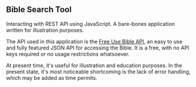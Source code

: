 ## Bible Search Tool

<p>Interacting with REST API using JavaScript.  A bare-bones application written for illustration purposes.</p>

<p>The API used in this application is the <a href="">Free Use Bible API</a>, an easy to use and fully featured JSON API for accessing the Bible.  It is a free, with no API keys required or no usage restrictions whatsoever.</p>

<p>At present time, it's useful for illustration and education purposes. In the present state, it's most noticeable shortcoming is the lack of error handling, which may be added as time permits.  </p>
